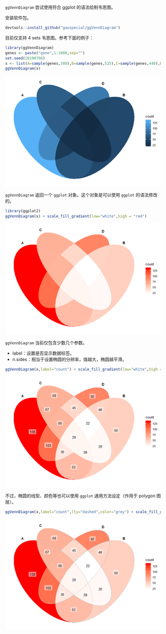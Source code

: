 `ggVennDiagram` 尝试使用符合 ggplot 的语法绘制韦恩图。

安装软件包。

``` r
devtools::install_github("gaospecial/ggVennDiagram")
```

目前仅支持 4 sets 韦恩图。参考下面的例子：

``` r
library(ggVennDiagram)
genes <- paste("gene",1:1000,sep="")
set.seed(20190708)
x <- list(A=sample(genes,300),B=sample(genes,525),C=sample(genes,440),D=sample(genes,350))
ggVennDiagram(x)
```

![](README_files/figure-markdown_github/unnamed-chunk-2-1.png)

`ggVennDiagram` 返回一个 `ggplot` 对象。这个对象是可以使用 `ggplot`
的语法修改的。

``` r
library(ggplot2)
ggVennDiagram(x) + scale_fill_gradient(low="white",high = "red")
```

![](README_files/figure-markdown_github/unnamed-chunk-3-1.png)

`ggVennDiagram` 当前仅包含少数几个参数。

-   label：设置是否显示数据标签。
-   n.sides：相当于设置椭圆的分辨率，值越大，椭圆越平滑。

``` r
ggVennDiagram(x,label="count") + scale_fill_gradient(low="white",high = "red")
```

![](README_files/figure-markdown_github/unnamed-chunk-4-1.png)

不过，椭圆的线型、颜色等也可以使用 `ggplot` 通用方法设定（作用于 polygon
图层）。

``` r
ggVennDiagram(x,label="count",lty="dashed",color="grey") + scale_fill_gradient(low="white",high = "red")
```

![](README_files/figure-markdown_github/unnamed-chunk-5-1.png)
